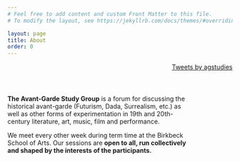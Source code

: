 ```yaml
---
# Feel free to add content and custom Front Matter to this file.
# To modify the layout, see https://jekyllrb.com/docs/themes/#overriding-theme-defaults

layout: page
title: About
order: 0
---
```


<!-- Twitter embed -->

<div style="display:block;float:right">
    <a class="twitter-timeline" data-width="250" data-height="300" data-link-color="#4d8490" href="https://twitter.com/agstudies?ref_src=twsrc%5Etfw">Tweets by agstudies</a> <script async src="https://platform.twitter.com/widgets.js" charset="utf-8"></script>
</div>

<div style="display:block; float:left; width:400px; padding-top:40px">
  <p><b>The Avant-Garde Study Group</b> is a forum for discussing the historical avant-garde (Futurism, Dada, Surrealism, etc.) as well as other forms of experimentation in 19th and 20th-century literature, art, music, film and performance.
  </p>
  <p>We meet every other week during term time at the Birkbeck School of Arts. Our    sessions are <b>open to all, run collectively and shaped by the interests of the participants.</b>
  </p>
</div>
